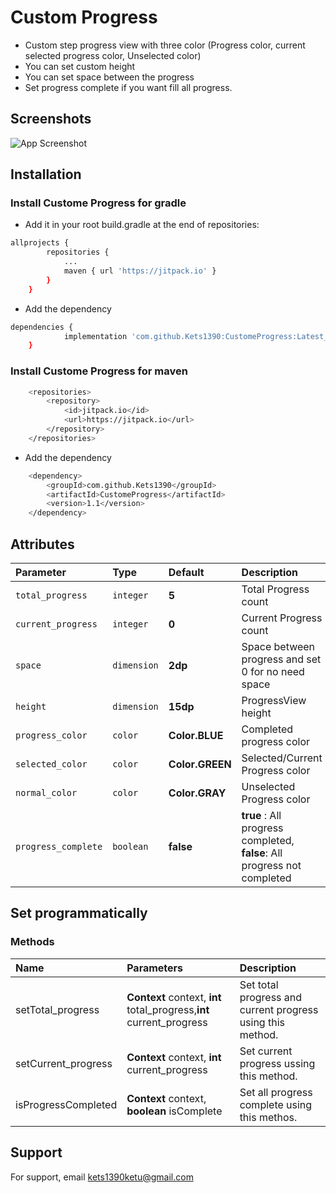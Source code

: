 
# Custom Progress





- Custom step progress view with three color (Progress color, current selected progress color, Unselected color)
- You can set custom height
- You can set space between the progress
- Set progress complete if you want fill all progress.


## Screenshots

![App Screenshot](https://i.ibb.co/10NMxsW/Screenshot-5.png)


## Installation

### Install Custome Progress for **gradle**
- Add it in your root build.gradle at the end of repositories:

```bash
allprojects {
		repositories {
			...
			maven { url 'https://jitpack.io' }
		}
	}
```

- Add the dependency
``` bash
dependencies {
	        implementation 'com.github.Kets1390:CustomeProgress:Latest_Version'
	}

```
### Install Custome Progress for **maven**

```bash
    <repositories>
		<repository>
		    <id>jitpack.io</id>
		    <url>https://jitpack.io</url>
		</repository>
	</repositories>
```
- Add the dependency
``` bash
    <dependency>
	    <groupId>com.github.Kets1390</groupId>
	    <artifactId>CustomeProgress</artifactId>
	    <version>1.1</version>
	</dependency>
```
    
## Attributes



| Parameter | Type      | Default | Description |
| :-------- | :-------  | :-----------| :------ |
| `total_progress`      | `integer`   | **5** | Total Progress count  |
| `current_progress`      | `integer`   | **0** | Current Progress count  |
| `space`      | `dimension`   | **2dp** | Space between progress and set 0 for no need space  |
| `height`      | `dimension`   | **15dp** | ProgressView height  |
| `progress_color`      | `color`   | **Color.BLUE** | Completed progress color  |
| `selected_color`      | `color`   | **Color.GREEN** | Selected/Current Progress color  |
| `normal_color`      | `color`   | **Color.GRAY** | Unselected Progress color  |
| `progress_complete`      | `boolean`   | **false** | **true** : All progress completed, **false**: All progress not completed    |





## Set programmatically
### Methods

| Name | Parameters       | Description |
| :-------- | :--------  | :---------- |
| setTotal_progress | **Context** context, **int** total_progress,**int** current_progress |  Set total progress and current progress using this method.|
|setCurrent_progress | **Context** context, **int** current_progress | Set current progress ussing this method. |
| isProgressCompleted | **Context** context, **boolean** isComplete | Set all progress complete using this methos. |




## Support

For support, email kets1390ketu@gmail.com

